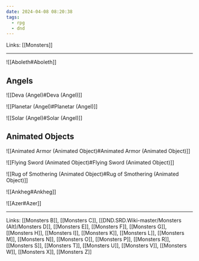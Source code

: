 ```yaml
---
date: 2024-04-08 08:20:38
tags:
  - rpg
  - dnd
---
```

Links: [[Monsters]]

---

![[Aboleth#Aboleth]]


## Angels

![[Deva (Angel)#Deva (Angel)]]

![[Planetar (Angel)#Planetar (Angel)]]

![[Solar (Angel)#Solar (Angel)]]

## Animated Objects

![[Animated Armor (Animated Object)#Animated Armor (Animated Object)]]

![[Flying Sword (Animated Object)#Flying Sword (Animated Object)]]

![[Rug of Smothering (Animated Object)#Rug of Smothering (Animated Object)]]

![[Ankheg#Ankheg]]

![[Azer#Azer]]

---
Links: [[Monsters B]], [[Monsters C]], [[DND.SRD.Wiki-master/Monsters (Alt)/Monsters D]], [[Monsters E]], [[Monsters F]], [[Monsters G]], [[Monsters H]], [[Monsters I]], [[Monsters K]], [[Monsters L]], [[Monsters M]], [[Monsters N]], [[Monsters O]], [[Monsters P]], [[Monsters R]], [[Monsters S]], [[Monsters T]], [[Monsters U]], [[Monsters V]], [[Monsters W]], [[Monsters X]], [[Monsters Z]]